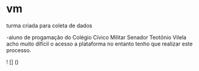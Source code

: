 # vm
turma criada para coleta de dados

-aluno de progamação do Colégio Cívico Militar Senador Teotõnio Vilela
acho muito difícil o acesso a plataforma
no entanto tenho que realizar este processo.


! [] ()
